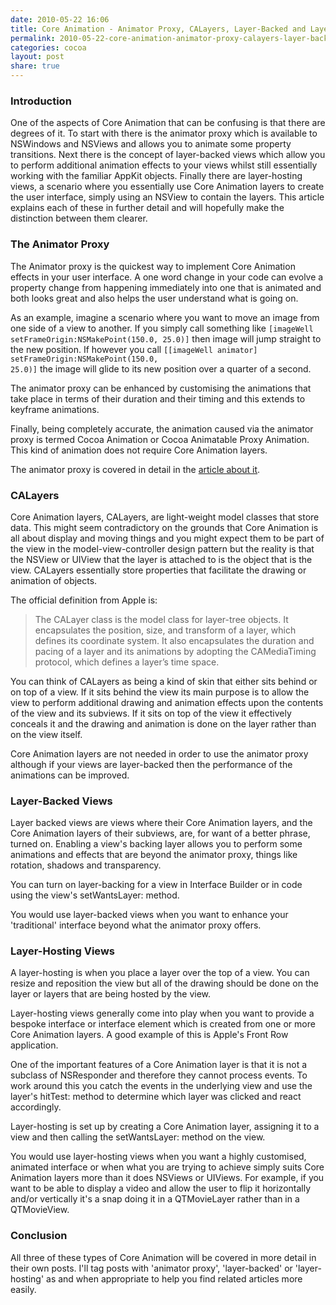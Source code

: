 ```yaml
---
date: 2010-05-22 16:06
title: Core Animation - Animator Proxy, CALayers, Layer-Backed and Layer Hosting
permalink: 2010-05-22-core-animation-animator-proxy-calayers-layer-backed-layer-hosting
categories: cocoa
layout: post
share: true
---
```


### Introduction
One of the aspects of Core Animation that can be confusing is that there are degrees of it. To start with there is the animator proxy which is available to NSWindows and NSViews and allows you to animate some property transitions. Next there is the concept of layer-backed views which allow you to perform additional animation effects to your views whilst still essentially working with the familiar AppKit objects. Finally there are layer-hosting views, a scenario where you essentially use Core Animation layers to create the user interface, simply using an NSView to contain the layers. This article explains each of these in further detail and will hopefully make the distinction between them clearer.

### The Animator Proxy
The Animator proxy is the quickest way to implement Core Animation effects in your user interface. A one word change in your code can evolve a property change from happening immediately into one that is animated and both looks great and also helps the user understand what is going on.

As an example, imagine a scenario where you want to move an image from one side of a view to another. If you simply call something like <code>[imageWell setFrameOrigin:NSMakePoint(150.0, 25.0)]</code> then image will jump straight to the new position. If however you call <code>[[imageWell animator] setFrameOrigin:NSMakePoint(150.0, 25.0)]</code> the image will glide to its new position over a quarter of a second.

The animator proxy can be enhanced by customising the animations that take place in terms of their duration and their timing and this extends to keyframe animations.

Finally, being completely accurate, the animation caused via the animator proxy is termed Cocoa Animation or Cocoa Animatable Proxy Animation. This kind of animation does not require Core Animation layers.

The animator proxy is covered in detail in the [article about it](http://swwritings.com/post/2010-05-23-core-animation-the-animator-proxy).

### CALayers
Core Animation layers, CALayers, are light-weight model classes that store data. This might seem contradictory on the grounds that Core Animation is all about display and moving things and you might expect them to be part of the view in the model-view-controller design pattern but the reality is that the NSView or UIView that the layer is attached to is the object that is the view. CALayers essentially store properties that facilitate the drawing or animation of objects.

The official definition from Apple is:

<blockquote>The CALayer class is the model class for layer-tree objects. It encapsulates the position, size, and transform of a layer, which defines its coordinate system. It also encapsulates the duration and pacing of a layer and its animations by adopting the CAMediaTiming protocol, which defines a layer’s time space.</blockquote>

You can think of CALayers as being a kind of skin that either sits behind or on top of a view. If it sits behind the view its main purpose is to allow the view to perform additional drawing and animation effects upon the contents of the view and its subviews. If it sits on top of the view it effectively conceals it and the drawing and animation is done on the layer rather than on the view itself.

Core Animation layers are not needed in order to use the animator proxy although if your views are layer-backed then the performance of the animations can be improved.

### Layer-Backed Views
Layer backed views are views where their Core Animation layers, and the Core Animation layers of their subviews, are, for want of a better phrase, turned on. Enabling a view's backing layer allows you to perform some animations and effects that are beyond the animator proxy, things like rotation, shadows and transparency.

You can turn on layer-backing for a view in Interface Builder or in code using the view's setWantsLayer: method.

You would use layer-backed views when you want to enhance your 'traditional' interface beyond what the animator proxy offers.

### Layer-Hosting Views
A layer-hosting is when you place a layer over the top of a view. You can resize and reposition the view but all of the drawing should be done on the layer or layers that are being hosted by the view.

Layer-hosting views generally come into play when you want to provide a bespoke interface or interface element which is created from one or more Core Animation layers. A good example of this is Apple's Front Row application.

One of the important features of a Core Animation layer is that it is not a subclass of NSResponder and therefore they cannot process events. To work around this you catch the events in the underlying view and use the layer's hitTest: method to determine which layer was clicked and react accordingly.

Layer-hosting is set up by creating a Core Animation layer, assigning it to a view and then calling the setWantsLayer: method on the view.

You would use layer-hosting views when you want a highly customised, animated interface or when what you are trying to achieve simply suits Core Animation layers more than it does NSViews or UIViews. For example, if you want to be able to display a video and allow the user to flip it horizontally and/or vertically it's a snap doing it in a QTMovieLayer rather than in a QTMovieView.

### Conclusion
All three of these types of Core Animation will be covered in more detail in their own posts. I'll tag posts with 'animator proxy', 'layer-backed' or 'layer-hosting' as and when appropriate to help you find related articles more easily.
